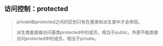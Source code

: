 ## 访问控制：protected

> private和protected之间的区别只有在基类和派生类中才会体现。
>
> 派生类能直接访问基类protected中的成员，相当于public。外部不能直接访问protected中的成员，相当于private。

